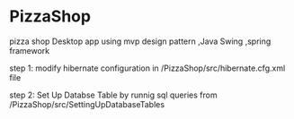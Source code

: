 # PizzaShop
pizza shop Desktop app using mvp design pattern ,Java Swing ,spring framework

step 1: modify hibernate configuration in /PizzaShop/src/hibernate.cfg.xml file

step 2: Set Up Databse Table by runnig sql queries from /PizzaShop/src/SettingUpDatabaseTables
